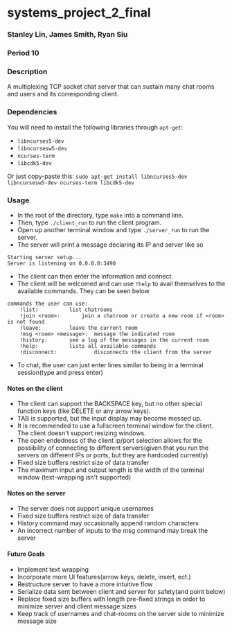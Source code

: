 # systems_project_2_final
### Stanley Lin, James Smith, Ryan Siu
### Period 10

### Description
A multiplexing TCP socket chat server that can sustain many chat rooms and users and its corresponding client.

### Dependencies
You will need to install the following libraries through `apt-get`:

* `libncurses5-dev`
* `libncursesw5-dev`
* `ncurses-term`
* `libcdk5-dev`

Or just copy-paste this: `sudo apt-get install libncurses5-dev libncursesw5-dev ncurses-term libcdk5-dev`

### Usage
* In the root of the directory, type `make` into a command line.
* Then, type `./client_run` to run the client program.
* Open up another terminal window and type `./server_run` to run the server.
* The server will print a message declaring its IP and server like so 
```
Starting server setup...
Server is listening on 0.0.0.0:3490
```
* The client can then enter the information and connect.
* The client will be welcomed and can use `!help` to avail themselves to the available commands. They can be seen below
```
commands the user can use:
	!list:			list chatrooms
	!join <room>:		join a chatroom or create a new room if <room> is not found
	!leave:			leave the current room
	!msg <room> <message>:	message the indicated room
	!history:		see a log of the messages in the current room
	!help:			lists all available commands
	!disconnect:	        disconnects the client from the server
```
* To chat, the user can just enter lines similar to being in a terminal session(type and press enter)

#### Notes on the client
* The client can support the BACKSPACE key, but no other special function keys (like DELETE or any arrow keys).
* TAB is supported, but the input display may become messed up.
* It is recommended to use a fullscreen terminal window for the client. The client doesn't support resizing windows.
* The open endedness of the client ip/port selection allows for the possibility of connecting to different servers(given that you run the servers on different IPs or ports, but they are hardcoded currently)
* Fixed size buffers restrict size of data transfer
* The maximum input and output length is the width of the terminal window (text-wrapping isn't supported)

#### Notes on the server 
* The server does not support unique usernames
* Fixed size buffers restrict size of data transfer
* History command may occasionally append random characters
* An incorrect number of inputs to the msg command may break the server

#### Future Goals
* Implement text wrapping
* Incorporate more UI features(arrow keys, delete, insert, ect.)
* Restructure server to have a more intuitive flow
* Serialize data sent between client and server for safety(and point below)
* Replace fixed size buffers with length pre-fixed strings in order to minimize server and client message sizes
* Keep track of usernames and chat-rooms on the server side to minimize message size
